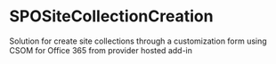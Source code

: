 # SPOSiteCollectionCreation
Solution for create site collections through a customization form using CSOM for Office 365 from provider hosted add-in
